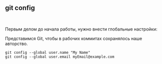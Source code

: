 ## git config
<br>

Первым делом до начала работы, нужно внести глобальные настройки:

Представимся Git, чтобы в рабочих коммитах сохранялось наше авторство.

```bash=
git config --global user.name "My Name"
git config --global user.email myEmail@example.com
```